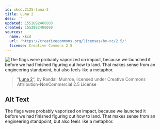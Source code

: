 ```yaml
---
id: xkcd.2125-luna-2
title: Luna 2
desc: ''
updated: 1552892400000
created: 1552892400000
sources:
  name: xkcd
  url: 'https://creativecommons.org/licenses/by-nc/2.5/'
  license: Creative Commons 2.5
---
```

![The flags were probably vaporized on impact, because we launched it before we had finished figuring out how to land. That makes sense from an engineering standpoint, but also feels like a metaphor.](https://imgs.xkcd.com/comics/luna_2.png)
> "[Luna 2](https://xkcd.com/2125/)", by Randall Munroe, licensed under Creative Commons Attribution-NonCommercial 2.5 License

## Alt Text
The flags were probably vaporized on impact, because we launched it before we had finished figuring out how to land. That makes sense from an engineering standpoint, but also feels like a metaphor.
